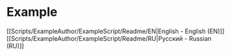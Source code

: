 # Example
[[Scripts/ExampleAuthor/ExampleScript/Readme/EN|English - English (EN)]]
[[Scripts/ExampleAuthor/ExampleScript/Readme/RU|Русский - Russian (RU)]]